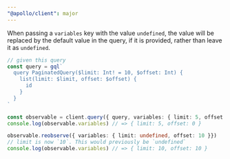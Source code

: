 ```yaml
---
"@apollo/client": major
---
```


When passing a `variables` key with the value `undefined`, the value will be replaced by the default value in the query, if it is provided, rather than leave it as `undefined`.

```ts
// given this query
const query = gql`
  query PaginatedQuery($limit: Int! = 10, $offset: Int) {
    list(limit: $limit, offset: $offset) {
      id
    }
  }
`

const observable = client.query({ query, variables: { limit: 5, offset: 0 }});
console.log(observable.variables) // => { limit: 5, offset: 0 }

observable.reobserve({ variables: { limit: undefined, offset: 10 }})
// limit is now `10`. This would previously be `undefined`
console.log(observable.variables) // => { limit: 10, offset: 10 }
```

